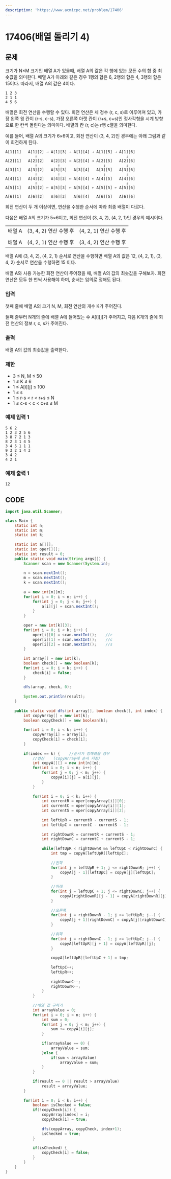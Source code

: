 ```yaml
---
description: 'https://www.acmicpc.net/problem/17406'
---
```


# 17406\(배열 돌리기 4\)

## 문제

크기가 N×M 크기인 배열 A가 있을때, 배열 A의 값은 각 행에 있는 모든 수의 합 중 최솟값을 의미한다. 배열 A가 아래와 같은 경우 1행의 합은 6, 2행의 합은 4, 3행의 합은 15이다. 따라서, 배열 A의 값은 4이다.

```text
1 2 3
2 1 1
4 5 6
```

배열은 회전 연산을 수행할 수 있다. 회전 연산은 세 정수 \(r, c, s\)로 이루어져 있고, 가장 왼쪽 윗 칸이 \(r-s, c-s\), 가장 오른쪽 아랫 칸이 \(r+s, c+s\)인 정사각형을 시계 방향으로 한 칸씩 돌린다는 의미이다. 배열의 칸 \(r, c\)는 r행 c열을 의미한다.

예를 들어, 배열 A의 크기가 6×6이고, 회전 연산이 \(3, 4, 2\)인 경우에는 아래 그림과 같이 회전하게 된다.

```text
A[1][1]   A[1][2] → A[1][3] → A[1][4] → A[1][5] → A[1][6]
             ↑                                       ↓
A[2][1]   A[2][2]   A[2][3] → A[2][4] → A[2][5]   A[2][6]
             ↑         ↑                   ↓         ↓
A[3][1]   A[3][2]   A[3][3]   A[3][4]   A[3][5]   A[3][6]
             ↑         ↑                   ↓         ↓
A[4][1]   A[4][2]   A[4][3] ← A[4][4] ← A[4][5]   A[4][6]
             ↑                                       ↓
A[5][1]   A[5][2] ← A[5][3] ← A[5][4] ← A[5][5] ← A[5][6]

A[6][1]   A[6][2]   A[6][3]   A[6][4]   A[6][5]   A[6][6]
```

회전 연산이 두 개 이상이면, 연산을 수행한 순서에 따라 최종 배열이 다르다.

다음은 배열 A의 크기가 5×6이고, 회전 연산이 \(3, 4, 2\), \(4, 2, 1\)인 경우의 예시이다.

|  |  |  |
| :--- | :--- | :--- |
| 배열 A | \(3, 4, 2\) 연산 수행 후 | \(4, 2, 1\) 연산 수행 후 |
|  |  |  |
| 배열 A | \(4, 2, 1\) 연산 수행 후 | \(3, 4, 2\) 연산 수행 후 |

배열 A에 \(3, 4, 2\), \(4, 2, 1\) 순서로 연산을 수행하면 배열 A의 값은 12, \(4, 2, 1\), \(3, 4, 2\) 순서로 연산을 수행하면 15 이다.

배열 A와 사용 가능한 회전 연산이 주어졌을 때, 배열 A의 값의 최솟값을 구해보자. 회전 연산은 모두 한 번씩 사용해야 하며, 순서는 임의로 정해도 된다.

### 입력

첫째 줄에 배열 A의 크기 N, M, 회전 연산의 개수 K가 주어진다.

둘째 줄부터 N개의 줄에 배열 A에 들어있는 수 A\[i\]\[j\]가 주어지고, 다음 K개의 줄에 회전 연산의 정보 r, c, s가 주어진다.

### 출력

배열 A의 값의 최솟값을 출력한다.

### 제한

* 3 ≤ N, M ≤ 50
* 1 ≤ K ≤ 6
* 1 ≤ A\[i\]\[j\] ≤ 100
* 1 ≤ s
* 1 ≤ r-s &lt; r &lt; r+s ≤ N
* 1 ≤ c-s &lt; c &lt; c+s ≤ M

### 예제 입력 1

```text
5 6 2
1 2 3 2 5 6
3 8 7 2 1 3
8 2 3 1 4 5
3 4 5 1 1 1
9 3 2 1 4 3
3 4 2
4 2 1
```

### 예제 출력 1

```text
12
```

## CODE

```java
import java.util.Scanner;

class Main {
	static int n;
	static int m;
	static int k;
	
	static int a[][];
	static int oper[][];
	static int result = 0;
	public static void main(String args[]) {
		Scanner scan = new Scanner(System.in);
		
		n = scan.nextInt();
		m = scan.nextInt();
		k = scan.nextInt();
		
		a = new int[n][m];
		for(int i = 0; i < n; i++) {
			for(int j = 0; j < m; j++) {
				a[i][j] = scan.nextInt();
			}
		}
		
		oper = new int[k][3];
		for(int i = 0; i < k; i++) {
			oper[i][0] = scan.nextInt();	//r
			oper[i][1] = scan.nextInt();	//c	
			oper[i][2] = scan.nextInt();	//s
		}
		
		int array[] = new int[k];
		boolean check[] = new boolean[k];
		for(int i = 0; i < k; i++) {
			check[i] = false;
		}
		
		dfs(array, check, 0);
		
		System.out.println(result);
	}
	
	public static void dfs(int array[], boolean check[], int index) {
		int copyArray[] = new int[k];
		boolean copyCheck[] = new boolean[k];
		
		for(int i = 0; i < k; i++) {
			copyArray[i] = array[i];
			copyCheck[i] = check[i];
		}
		
		if(index == k) {	//순서가 정해졌을 경우
			//연산	(copyArray에 순서 저장)
			int copyA[][] = new int[n][m];
			for(int i = 0; i < n; i++) {
				for(int j = 0; j < m; j++) {
					copyA[i][j] = a[i][j];
				}
			}
			
			for(int i = 0; i < k; i++) {
				int currentR = oper[copyArray[i]][0];
				int currentC = oper[copyArray[i]][1];
				int currentS = oper[copyArray[i]][2];
				
				int leftUpR = currentR - currentS - 1;
				int leftUpC = currentC - currentS - 1;
				
				int rightDownR = currentR + currentS - 1;
				int rightDownC = currentC + currentS - 1;
				
				while(leftUpR < rightDownR && leftUpC < rightDownC) {
					int tmp = copyA[leftUpR][leftUpC];
					
					//왼쪽
					for(int j = leftUpR + 1; j <= rightDownR; j++) {
						copyA[j - 1][leftUpC] = copyA[j][leftUpC];
					}
					
					//아래
					for(int j = leftUpC + 1; j <= rightDownC; j++) {
						copyA[rightDownR][j - 1] = copyA[rightDownR][j]; 
					}
					
					//오른쪽
					for(int j = rightDownR - 1; j >= leftUpR; j--) {
						copyA[j + 1][rightDownC] = copyA[j][rightDownC];
					}
					
					//위쪽
					for(int j = rightDownC - 1; j >= leftUpC; j--) {
						copyA[leftUpR][j + 1] = copyA[leftUpR][j]; 
					}
					
					copyA[leftUpR][leftUpC + 1] = tmp;
					
					leftUpC++;
					leftUpR++;
					
					rightDownC--;
					rightDownR--;
				}
			}
			
			//배열 값 구하기
			int arrayValue = 0;
			for(int i = 0; i < n; i++) {
				int sum = 0;
				for(int j = 0; j < m; j++) {
					sum += copyA[i][j];
				}
				
				if(arrayValue == 0) {
					arrayValue = sum;
				}else {
					if(sum < arrayValue)
						arrayValue = sum;
				}
			}
			
			if(result == 0 || result > arrayValue)
				result = arrayValue;
		}
		
		for(int i = 0; i < k; i++) {
			boolean isChecked = false;
			if(!copyCheck[i]) {
				copyArray[index] = i;
				copyCheck[i] = true;
				
				dfs(copyArray, copyCheck, index+1);
				isChecked = true;
			}
			
			if(isChecked) {
				copyCheck[i] = false;
			}
		}
	}
}
```

